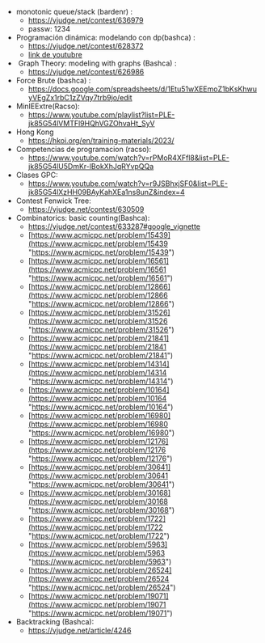 - monotonic queue/stack (bardenr) :
	- https://vjudge.net/contest/636979
	-  passw: 1234
-  Programación dinámica: modelando con dp(bashca) :
	- https://vjudge.net/contest/628372
	- [link de youtubre](https://youtu.be/OtyTrDoHLFI?si=bYXQfSxqoPetfQK6 "https://youtu.be/OtyTrDoHLFI?si=bYXQfSxqoPetfQK6")
-   Graph Theory: modeling with graphs (Bashca) :
	- https://vjudge.net/contest/626986
- Force Brute (bashca) :
	- https://docs.google.com/spreadsheets/d/1Etu51wXEEmoZ1bKsKhwuyVEgZx1rbC1zZVqy7trb9jo/edit
- MinIEExtre(Racso):
	- https://www.youtube.com/playlist?list=PLE-jk85G54lVMTFl9HQhVGZOhvaHt_SyV
- Hong Kong
	- https://hkoi.org/en/training-materials/2023/
- Competencias de programacion (racso):
	- https://www.youtube.com/watch?v=rPMoR4XFfl8&list=PLE-jk85G54lU5DmKr-lBokXhJqRYvpQQa
- Clases GPC:
	- https://www.youtube.com/watch?v=r9JSBhxjSF0&list=PLE-jk85G54lXzHH09BAyKahXEa1ns8unZ&index=4
- Contest Fenwick Tree:
	- https://vjudge.net/contest/630509
-  Combinatorics: basic counting(Bashca):
	- https://vjudge.net/contest/633287#google_vignette
	- [https://www.acmicpc.net/problem/15439](https://www.acmicpc.net/problem/15439 "https://www.acmicpc.net/problem/15439")
	- [https://www.acmicpc.net/problem/16561](https://www.acmicpc.net/problem/16561 "https://www.acmicpc.net/problem/16561")
	- [https://www.acmicpc.net/problem/12866](https://www.acmicpc.net/problem/12866 "https://www.acmicpc.net/problem/12866")
	- [https://www.acmicpc.net/problem/31526](https://www.acmicpc.net/problem/31526 "https://www.acmicpc.net/problem/31526")
	- [https://www.acmicpc.net/problem/21841](https://www.acmicpc.net/problem/21841 "https://www.acmicpc.net/problem/21841")
	- [https://www.acmicpc.net/problem/14314](https://www.acmicpc.net/problem/14314 "https://www.acmicpc.net/problem/14314")
	- [https://www.acmicpc.net/problem/10164](https://www.acmicpc.net/problem/10164 "https://www.acmicpc.net/problem/10164")
	- [https://www.acmicpc.net/problem/16980](https://www.acmicpc.net/problem/16980 "https://www.acmicpc.net/problem/16980")
	- [https://www.acmicpc.net/problem/12176](https://www.acmicpc.net/problem/12176 "https://www.acmicpc.net/problem/12176")
	- [https://www.acmicpc.net/problem/30641](https://www.acmicpc.net/problem/30641 "https://www.acmicpc.net/problem/30641")
	- [https://www.acmicpc.net/problem/30168](https://www.acmicpc.net/problem/30168 "https://www.acmicpc.net/problem/30168")
	- [https://www.acmicpc.net/problem/1722](https://www.acmicpc.net/problem/1722 "https://www.acmicpc.net/problem/1722")
	- [https://www.acmicpc.net/problem/5963](https://www.acmicpc.net/problem/5963 "https://www.acmicpc.net/problem/5963")
	- [https://www.acmicpc.net/problem/26524](https://www.acmicpc.net/problem/26524 "https://www.acmicpc.net/problem/26524")
	- [https://www.acmicpc.net/problem/19071](https://www.acmicpc.net/problem/19071 "https://www.acmicpc.net/problem/19071")
- Backtracking (Bashca):
	- https://vjudge.net/article/4246
